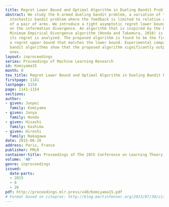 ```yaml
---
title: Regret Lower Bound and Optimal Algorithm in Dueling Bandit Problem
abstract: We study the K-armed dueling bandit problem, a variation of the standard
  stochastic bandit problem where the feedback is limited to relative comparisons
  of a pair of arms. We introduce a tight asymptotic regret lower bound that is based
  on the information divergence. An algorithm that is inspired by the Deterministic
  Minimum Empirical Divergence algorithm (Honda and Takemura, 2010) is proposed, and
  its regret is analyzed. The proposed algorithm is found to be the first one with
  a regret upper bound that matches the lower bound. Experimental comparisons of dueling
  bandit algorithms show that the proposed algorithm significantly outperforms existing
  ones.
layout: inproceedings
series: Proceedings of Machine Learning Research
id: Komiyama15
month: 0
tex_title: Regret Lower Bound and Optimal Algorithm in Dueling Bandit Problem
firstpage: 1141
lastpage: 1154
page: 1141-1154
sections: 
author:
- given: Junpei
  family: Komiyama
- given: Junya
  family: Honda
- given: Hisashi
  family: Kashima
- given: Hiroshi
  family: Nakagawa
date: 2015-06-26
address: Paris, France
publisher: PMLR
container-title: Proceedings of The 28th Conference on Learning Theory
volume: '40'
genre: inproceedings
issued:
  date-parts:
  - 2015
  - 6
  - 26
pdf: http://proceedings.mlr.press/v40/Komiyama15.pdf
# Format based on citeproc: http://blog.martinfenner.org/2013/07/30/citeproc-yaml-for-bibliographies/
---
```


